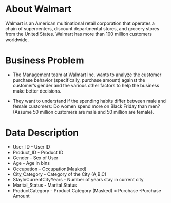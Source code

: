 # About Walmart
Walmart is an American multinational retail corporation that operates a chain of supercenters, discount departmental stores, and grocery stores from the United States. Walmart has more than 100 million customers worldwide.

# Business Problem
- The Management team at Walmart Inc. wants to analyze the customer purchase behavior (specifically, purchase amount) against the customer’s gender and the various other factors to help the business make better decisions.

- They want to understand if the spending habits differ between male and female customers: Do women spend more on Black Friday than men? (Assume 50 million customers are male and 50 million are female).

# Data Description
- User_ID - User ID
- Product_ID - Product ID
- Gender - Sex of User
- Age - Age in bins
- Occupation - Occupation(Masked)
- City_Category - Category of the City (A,B,C)
- StayInCurrentCityYears - Number of years stay in current city
- Marital_Status - Marital Status
- ProductCategory - Product Category (Masked)
= Purchase -Purchase Amount
